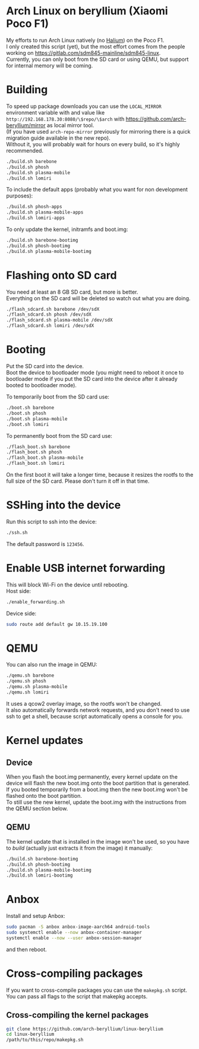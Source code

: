 # Arch Linux on beryllium (Xiaomi Poco F1)

My efforts to run Arch Linux natively (no [Halium](https://halium.org)) on the Poco F1.  
I only created this script (yet), but the most effort comes from the people working
on https://gitlab.com/sdm845-mainline/sdm845-linux.  
Currently, you can only boot from the SD card or using QEMU, but support for internal memory will be coming.

# Building

To speed up package downloads you can use the `LOCAL_MIRROR` environment variable with and value
like `http://192.168.178.30:8080/\$repo/\$arch` with https://github.com/arch-beryllium/mirror as local mirror tool.  
(If you have used `arch-repo-mirror` previously for mirroring there is a quick migration guide available in the new
repo).  
Without it, you will probably wait for hours on every build, so it's highly recommended.

```bash
./build.sh barebone
./build.sh phosh
./build.sh plasma-mobile
./build.sh lomiri
```

To include the default apps (probably what you want for non development purposes):

```bash
./build.sh phosh-apps
./build.sh plasma-mobile-apps
./build.sh lomiri-apps
```

To only update the kernel, initramfs and boot.img:

```bash
./build.sh barebone-bootimg
./build.sh phosh-bootimg
./build.sh plasma-mobile-bootimg
```

# Flashing onto SD card

You need at least an 8 GB SD card, but more is better.  
Everything on the SD card will be deleted so watch out what you are doing.

```bash
./flash_sdcard.sh barebone /dev/sdX
./flash_sdcard.sh phosh /dev/sdX
./flash_sdcard.sh plasma-mobile /dev/sdX
./flash_sdcard.sh lomiri /dev/sdX
```

# Booting

Put the SD card into the device.  
Boot the device to bootloader mode (you might need to reboot it once to bootloader mode if you put the SD card into the
device after it already booted to bootloader mode).

To temporarily boot from the SD card use:

```bash
./boot.sh barebone
./boot.sh phosh
./boot.sh plasma-mobile
./boot.sh lomiri
```

To permanently boot from the SD card use:

```bash
./flash_boot.sh barebone
./flash_boot.sh phosh
./flash_boot.sh plasma-mobile
./flash_boot.sh lomiri
```

On the first boot it will take a longer time, because it resizes the rootfs to the full size of the SD card. Please
don't turn it off in that time.

# SSHing into the device

Run this script to ssh into the device:

```bash
./ssh.sh
```

The default password is `123456`.

# Enable USB internet forwarding

This will block Wi-Fi on the device until rebooting.  
Host side:

```bash
./enable_forwarding.sh
```

Device side:

```bash
sudo route add default gw 10.15.19.100
```

# QEMU

You can also run the image in QEMU:

```bash
./qemu.sh barebone
./qemu.sh phosh
./qemu.sh plasma-mobile
./qemu.sh lomiri
```

It uses a qcow2 overlay image, so the rootfs won't be changed.  
It also automatically forwards network requests, and you don't need to use ssh to get a shell, because script
automatically opens a console for you.

# Kernel updates

## Device

When you flash the boot.img permanently, every kernel update on the device will flash the new boot.img onto the boot
partition that is generated.  
If you booted temporarily from a boot.img then the new boot.img won't be flashed onto the boot partition.  
To still use the new kernel, update the boot.img with the instructions from the QEMU section below.

## QEMU

The kernel update that is installed in the image won't be used, so you have to _build_ (actually just extracts it from
the image) it manually:

```bash
./build.sh barebone-bootimg
./build.sh phosh-bootimg
./build.sh plasma-mobile-bootimg
./build.sh lomiri-bootimg
```

# Anbox

Install and setup Anbox:

```bash
sudo pacman -S anbox anbox-image-aarch64 android-tools
sudo systemctl enable --now anbox-container-manager
systemctl enable --now --user anbox-session-manager
```

and then reboot.

# Cross-compiling packages

If you want to cross-compile packages you can use the `makepkg.sh` script.  
You can pass all flags to the script that makepkg accepts.

## Cross-compiling the kernel packages

```bash
git clone https://github.com/arch-beryllium/linux-beryllium
cd linux-beryllium
/path/to/this/repo/makepkg.sh
```